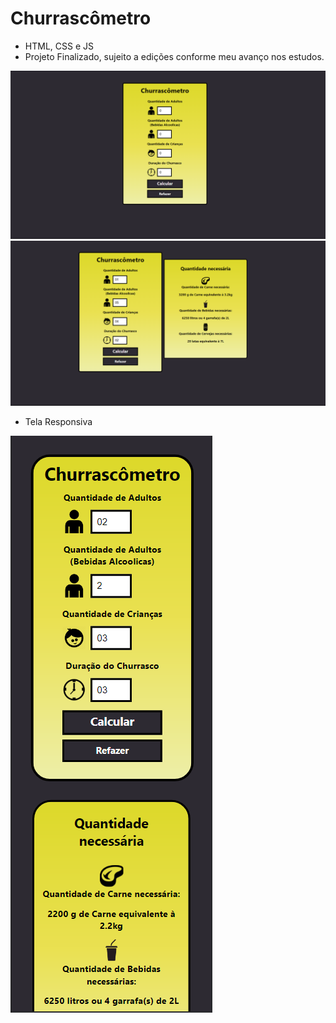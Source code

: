 <h1> Churrascômetro </h1>

- HTML, CSS e JS
- Projeto Finalizado, sujeito a edições conforme meu avanço nos estudos.

<img src="CSS/assets/1.png">
<img src="CSS/assets/2.png">

- Tela Responsiva
<img src="CSS/assets/responsivo.png">
